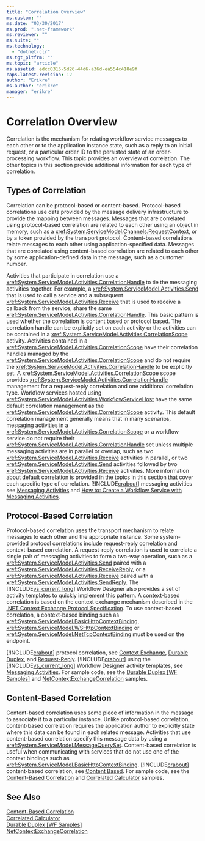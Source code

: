 ```yaml
---
title: "Correlation Overview"
ms.custom: ""
ms.date: "03/30/2017"
ms.prod: ".net-framework"
ms.reviewer: ""
ms.suite: ""
ms.technology: 
  - "dotnet-clr"
ms.tgt_pltfrm: ""
ms.topic: "article"
ms.assetid: edcc0315-5d26-44d6-a36d-ea554c418e9f
caps.latest.revision: 12
author: "Erikre"
ms.author: "erikre"
manager: "erikre"
---
```

# Correlation Overview
Correlation is the mechanism for relating workflow service messages to each other or to the application instance state, such as a reply to an initial request, or a particular order ID to the persisted state of an order-processing workflow. This topic provides an overview of correlation. The other topics in this section provide additional information for each type of correlation.  
  
## Types of Correlation  
 Correlation can be protocol-based or content-based. Protocol-based correlations use data provided by the message delivery infrastructure to provide the mapping between messages. Messages that are correlated using protocol-based correlation are related to each other using an object in memory, such as a <xref:System.ServiceModel.Channels.RequestContext>, or by a token provided by the transport protocol. Content-based correlations relate messages to each other using application-specified data. Messages that are correlated using content-based correlation are related to each other by some application-defined data in the message, such as a customer number.  
  
 Activities that participate in correlation use a <xref:System.ServiceModel.Activities.CorrelationHandle> to tie the messaging activities together. For example, a <xref:System.ServiceModel.Activities.Send> that is used to call a service and a subsequent <xref:System.ServiceModel.Activities.Receive> that is used to receive a callback from the service, share the same <xref:System.ServiceModel.Activities.CorrelationHandle>. This basic pattern is used whether the correlation is content based or protocol based. The correlation handle can be explicitly set on each activity or the activities can be contained in a <xref:System.ServiceModel.Activities.CorrelationScope> activity. Activities contained in a <xref:System.ServiceModel.Activities.CorrelationScope> have their correlation handles managed by the <xref:System.ServiceModel.Activities.CorrelationScope> and do not require the <xref:System.ServiceModel.Activities.CorrelationHandle> to be explicitly set. A <xref:System.ServiceModel.Activities.CorrelationScope> scope provides <xref:System.ServiceModel.Activities.CorrelationHandle> management for a request-reply correlation and one additional correlation type. Workflow services hosted using <xref:System.ServiceModel.Activities.WorkflowServiceHost> have the same default correlation management as the <xref:System.ServiceModel.Activities.CorrelationScope> activity. This default correlation management generally means that in many scenarios, messaging activities in a <xref:System.ServiceModel.Activities.CorrelationScope> or a workflow service do not require their <xref:System.ServiceModel.Activities.CorrelationHandle> set unless multiple messaging activities are in parallel or overlap, such as two <xref:System.ServiceModel.Activities.Receive> activities in parallel, or two <xref:System.ServiceModel.Activities.Send> activities followed by two <xref:System.ServiceModel.Activities.Receive> activities. More information about default correlation is provided in the topics in this section that cover each specific type of correlation. [!INCLUDE[crabout](../../../../includes/crabout-md.md)] messaging activities see [Messaging Activities](../../../../docs/framework/wcf/feature-details/messaging-activities.md) and [How to: Create a Workflow Service with Messaging Activities](../../../../docs/framework/wcf/feature-details/how-to-create-a-workflow-service-with-messaging-activities.md).  
  
## Protocol-Based Correlation  
 Protocol-based correlation uses the transport mechanism to relate messages to each other and the appropriate instance. Some system-provided protocol correlations include request-reply correlation and context-based correlation. A request-reply correlation is used to correlate a single pair of messaging activities to form a two-way operation, such as a <xref:System.ServiceModel.Activities.Send> paired with a <xref:System.ServiceModel.Activities.ReceiveReply>, or a <xref:System.ServiceModel.Activities.Receive> paired with a <xref:System.ServiceModel.Activities.SendReply>. The [!INCLUDE[vs_current_long](../../../../includes/vs-current-long-md.md)] Workflow Designer also provides a set of activity templates to quickly implement this pattern. A context-based correlation is based on the context exchange mechanism described in the [.NET Context Exchange Protocol Specification](http://go.microsoft.com/fwlink/?LinkID=166059). To use context-based correlation, a context-based binding such as <xref:System.ServiceModel.BasicHttpContextBinding>, <xref:System.ServiceModel.WSHttpContextBinding> or <xref:System.ServiceModel.NetTcpContextBinding> must be used on the endpoint.  
  
 [!INCLUDE[crabout](../../../../includes/crabout-md.md)] protocol correlation, see [Context Exchange](../../../../docs/framework/wcf/feature-details/context-exchange-correlation.md), [Durable Duplex](../../../../docs/framework/wcf/feature-details/durable-duplex-correlation.md), and [Request-Reply](../../../../docs/framework/wcf/feature-details/request-reply-correlation.md). [!INCLUDE[crabout](../../../../includes/crabout-md.md)] using the [!INCLUDE[vs_current_long](../../../../includes/vs-current-long-md.md)] Workflow Designer activity templates, see [Messaging Activities](../../../../docs/framework/wcf/feature-details/messaging-activities.md). For sample code, see the [Durable Duplex &#91;WF Samples&#93;](../../../../docs/framework/windows-workflow-foundation/samples/durable-duplex.md) and [NetContextExchangeCorrelation](http://msdn.microsoft.com/en-us/93c74a1a-b9e2-46c6-95c0-c9b0e9472caf) samples.  
  
## Content-Based Correlation  
 Content-based correlation uses some piece of information in the message to associate it to a particular instance. Unlike protocol-based correlation, content-based correlation requires the application author to explicitly state where this data can be found in each related message. Activities that use content-based correlation specify this message data by using a <xref:System.ServiceModel.MessageQuerySet>. Content-based correlation is useful when communicating with services that do not use one of the context bindings such as <xref:System.ServiceModel.BasicHttpContextBinding>. [!INCLUDE[crabout](../../../../includes/crabout-md.md)] content-based correlation, see [Content Based](../../../../docs/framework/wcf/feature-details/content-based-correlation.md). For sample code, see the [Content-Based Correlation](../../../../docs/framework/windows-workflow-foundation/samples/content-based-correlation.md) and [Correlated Calculator](../../../../docs/framework/windows-workflow-foundation/samples/correlated-calculator.md) samples.  
  
## See Also  
 [Content-Based Correlation](../../../../docs/framework/windows-workflow-foundation/samples/content-based-correlation.md)   
 [Correlated Calculator](../../../../docs/framework/windows-workflow-foundation/samples/correlated-calculator.md)   
 [Durable Duplex &#91;WF Samples&#93;](../../../../docs/framework/windows-workflow-foundation/samples/durable-duplex.md)   
 [NetContextExchangeCorrelation](http://msdn.microsoft.com/en-us/93c74a1a-b9e2-46c6-95c0-c9b0e9472caf)
